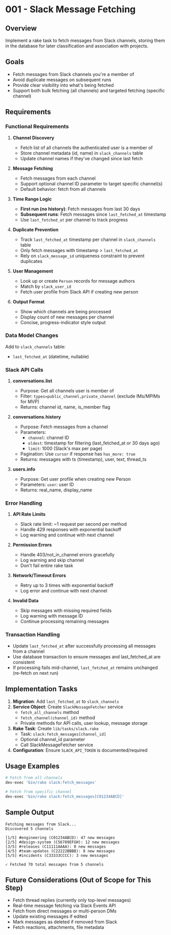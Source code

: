 # 001 - Slack Message Fetching

## Overview

Implement a rake task to fetch messages from Slack channels, storing them in the database for later classification and association with projects.

## Goals

- Fetch messages from Slack channels you're a member of
- Avoid duplicate messages on subsequent runs
- Provide clear visibility into what's being fetched
- Support both bulk fetching (all channels) and targeted fetching (specific channel)

## Requirements

### Functional Requirements

1. **Channel Discovery**
   - Fetch list of all channels the authenticated user is a member of
   - Store channel metadata (id, name) in `slack_channels` table
   - Update channel names if they've changed since last fetch

2. **Message Fetching**
   - Fetch messages from each channel
   - Support optional channel ID parameter to target specific channel(s)
   - Default behavior: fetch from all channels

3. **Time Range Logic**
   - **First run (no history)**: Fetch messages from last 30 days
   - **Subsequent runs**: Fetch messages since `last_fetched_at` timestamp
   - Use `last_fetched_at` per channel to track progress

4. **Duplicate Prevention**
   - Track `last_fetched_at` timestamp per channel in `slack_channels` table
   - Only fetch messages with timestamp > `last_fetched_at`
   - Rely on `slack_message_id` uniqueness constraint to prevent duplicates

5. **User Management**
   - Look up or create `Person` records for message authors
   - Match by `slack_user_id`
   - Fetch user profile from Slack API if creating new person

6. **Output Format**
   - Show which channels are being processed
   - Display count of new messages per channel
   - Concise, progress-indicator style output

### Data Model Changes

Add to `slack_channels` table:
- `last_fetched_at` (datetime, nullable)

### Slack API Calls

1. **conversations.list**
   - Purpose: Get all channels user is member of
   - Filter: `types=public_channel,private_channel` (exclude IMs/MPIMs for MVP)
   - Returns: channel id, name, is_member flag

2. **conversations.history**
   - Purpose: Fetch messages from a channel
   - Parameters:
     - `channel`: channel ID
     - `oldest`: timestamp for filtering (last_fetched_at or 30 days ago)
     - `limit`: 1000 (Slack's max per page)
   - Pagination: Use `cursor` if response has `has_more: true`
   - Returns: messages with ts (timestamp), user, text, thread_ts

3. **users.info**
   - Purpose: Get user profile when creating new Person
   - Parameters: `user`: user ID
   - Returns: real_name, display_name

### Error Handling

1. **API Rate Limits**
   - Slack rate limit: ~1 request per second per method
   - Handle 429 responses with exponential backoff
   - Log warning and continue with next channel

2. **Permission Errors**
   - Handle 403/not_in_channel errors gracefully
   - Log warning and skip channel
   - Don't fail entire rake task

3. **Network/Timeout Errors**
   - Retry up to 3 times with exponential backoff
   - Log error and continue with next channel

4. **Invalid Data**
   - Skip messages with missing required fields
   - Log warning with message ID
   - Continue processing remaining messages

### Transaction Handling

- Update `last_fetched_at` after successfully processing all messages from a channel
- Use database transaction to ensure messages and last_fetched_at are consistent
- If processing fails mid-channel, `last_fetched_at` remains unchanged (re-fetch on next run)

## Implementation Tasks

1. **Migration**: Add `last_fetched_at` to `slack_channels`
2. **Service Object**: Create `SlackMessageFetcher` service
   - `fetch_all_channels` method
   - `fetch_channel(channel_id)` method
   - Private methods for API calls, user lookup, message storage
3. **Rake Task**: Create `lib/tasks/slack.rake`
   - Task: `slack:fetch_messages[channel_id]`
   - Optional channel_id parameter
   - Call SlackMessageFetcher service
4. **Configuration**: Ensure `SLACK_API_TOKEN` is documented/required

## Usage Examples

```bash
# Fetch from all channels
dev-exec 'bin/rake slack:fetch_messages'

# Fetch from specific channel
dev-exec 'bin/rake slack:fetch_messages[C01234ABCD]'
```

## Sample Output

```
Fetching messages from Slack...
Discovered 5 channels

[1/5] #engineering (C01234ABCD): 47 new messages
[2/5] #design-system (C56789EFGH): 12 new messages
[3/5] #releases (C11111AAAA): 0 new messages
[4/5] #team-updates (C22222BBBB): 8 new messages
[5/5] #incidents (C33333CCCC): 3 new messages

✓ Fetched 70 total messages from 5 channels
```

## Future Considerations (Out of Scope for This Step)

- Fetch thread replies (currently only top-level messages)
- Real-time message fetching via Slack Events API
- Fetch from direct messages or multi-person DMs
- Update existing messages if edited
- Mark messages as deleted if removed from Slack
- Fetch reactions, attachments, file metadata
